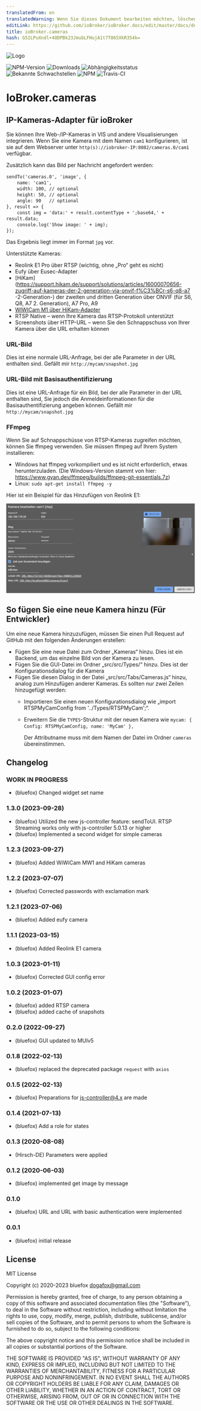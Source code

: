 ```yaml
---
translatedFrom: en
translatedWarning: Wenn Sie dieses Dokument bearbeiten möchten, löschen Sie bitte das Feld "translationsFrom". Andernfalls wird dieses Dokument automatisch erneut übersetzt
editLink: https://github.com/ioBroker/ioBroker.docs/edit/master/docs/de/adapterref/iobroker.cameras/README.md
title: ioBroker.cameras
hash: G5ILPuXndl+4ODPBk23JmubLFHujA1t7T865XkR354k=
---
```

![Logo](../../../en/adapterref/iobroker.cameras/admin/cameras.png)

![NPM-Version](http://img.shields.io/npm/v/iobroker.cameras.svg)
![Downloads](https://img.shields.io/npm/dm/iobroker.cameras.svg)
![Abhängigkeitsstatus](https://img.shields.io/david/ioBroker/iobroker.cameras.svg)
![Bekannte Schwachstellen](https://snyk.io/test/github/ioBroker/ioBroker.cameras/badge.svg)
![NPM](https://nodei.co/npm/iobroker.cameras.png?downloads=true)
![Travis-CI](http://img.shields.io/travis/ioBroker/ioBroker.cameras/master.svg)

# IoBroker.cameras
## IP-Kameras-Adapter für ioBroker
Sie können Ihre Web-/IP-Kameras in VIS und andere Visualisierungen integrieren.
Wenn Sie eine Kamera mit dem Namen `cam1` konfigurieren, ist sie auf dem Webserver unter `http(s)://iobroker-IP:8082/cameras.0/cam1` verfügbar.

Zusätzlich kann das Bild per Nachricht angefordert werden:

```
sendTo('cameras.0', 'image', {
    name: 'cam1',
    width: 100, // optional
    height: 50, // optional
    angle: 90   // optional
}, result => {
    const img = 'data:' + result.contentType + ';base64,' + result.data;
    console.log('Show image: ' + img);
});
```

Das Ergebnis liegt immer im Format `jpg` vor.

Unterstützte Kameras:

- Reolink E1 Pro über RTSP (wichtig, ohne „Pro“ geht es nicht)
- Eufy über Eusec-Adapter
- [HiKam](https://support.hikam.de/support/solutions/articles/16000070656-zugriff-auf-kameras-der-2-generation-via-onvif-f%C3%BCr-s6-q8-a7 -2-Generation-) der zweiten und dritten Generation über ONVIF (für S6, Q8, A7 2. Generation), A7 Pro, A9
- [WIWICam M1 über HiKam-Adapter](https://www.wiwacam.com/de/mw1-minikamera-kurzanleitung-und-faq/)
- RTSP Native – wenn Ihre Kamera das RTSP-Protokoll unterstützt
- Screenshots über HTTP-URL – wenn Sie den Schnappschuss von Ihrer Kamera über die URL erhalten können

### URL-Bild
Dies ist eine normale URL-Anfrage, bei der alle Parameter in der URL enthalten sind. Gefällt mir `http://mycam/snapshot.jpg`

### URL-Bild mit Basisauthentifizierung
Dies ist eine URL-Anfrage für ein Bild, bei der alle Parameter in der URL enthalten sind, Sie jedoch die Anmeldeinformationen für die Basisauthentifizierung angeben können. Gefällt mir `http://mycam/snapshot.jpg`

### FFmpeg
Wenn Sie auf Schnappschüsse von RTSP-Kameras zugreifen möchten, können Sie ffmpeg verwenden. Sie müssen ffmpeg auf Ihrem System installieren:

- Windows hat ffmpeg vorkompiliert und es ist nicht erforderlich, etwas herunterzuladen. (Die Windows-Version stammt von hier: https://www.gyan.dev/ffmpeg/builds/ffmpeg-git-essentials.7z)
- Linux: `sudo apt-get install ffmpeg -y`

Hier ist ein Beispiel für das Hinzufügen von Reolink E1:

![rtsp](../../../en/adapterref/iobroker.cameras/img/rtsp.png)

## So fügen Sie eine neue Kamera hinzu (Für Entwickler)
Um eine neue Kamera hinzuzufügen, müssen Sie einen Pull Request auf GitHub mit den folgenden Änderungen erstellen:

- Fügen Sie eine neue Datei zum Ordner „Kameras“ hinzu. Dies ist ein Backend, um das einzelne Bild von der Kamera zu lesen.
- Fügen Sie die GUI-Datei im Ordner „src/src/Types/“ hinzu. Dies ist der Konfigurationsdialog für die Kamera
- Fügen Sie diesen Dialog in der Datei „src/src/Tabs/Cameras.js“ hinzu, analog zum Hinzufügen anderer Kameras. Es sollten nur zwei Zeilen hinzugefügt werden:
  - Importieren Sie einen neuen Konfigurationsdialog wie „import RTSPMyCamConfig from '../Types/RTSPMyCam';“.
  - Erweitern Sie die `TYPES`-Struktur mit der neuen Kamera wie `mycam: { Config: RTSPMyCamConfig, name: 'MyCam' },`

    Der Attributname muss mit dem Namen der Datei im Ordner `cameras` übereinstimmen.

<!-- Platzhalter für die nächste Version (am Anfang der Zeile):

### **ARBEIT IN ARBEIT** -->

## Changelog
### **WORK IN PROGRESS**
* (bluefox) Changed widget set name

### 1.3.0 (2023-09-28)
* (bluefox) Utilized the new js-controller feature: sendToUI. RTSP Streaming works only with js-controller 5.0.13 or higher
* (bluefox) Implemented a second widget for simple cameras

### 1.2.3 (2023-09-27)
* (bluefox) Added WiWiCam MW1 and HiKam cameras

### 1.2.2 (2023-07-07)
* (bluefox) Corrected passwords with exclamation mark

### 1.2.1 (2023-07-06)
* (bluefox) Added eufy camera

### 1.1.1 (2023-03-15)
* (bluefox) Added Reolink E1 camera

### 1.0.3 (2023-01-11)
* (bluefox) Corrected GUI config error

### 1.0.2 (2023-01-07)
* (bluefox) added RTSP camera
* (bluefox) added cache of snapshots

### 0.2.0 (2022-09-27)
* (bluefox) GUI updated to MUIv5

### 0.1.8 (2022-02-13)
* (bluefox) replaced the deprecated package `request` with `axios`

### 0.1.5 (2022-02-13)
* (bluefox) Preparations for js-controller@4.x are made

### 0.1.4 (2021-07-13)
* (bluefox) Add a role for states

### 0.1.3 (2020-08-08)
* (Hirsch-DE) Parameters were applied

### 0.1.2 (2020-06-03)
* (bluefox) implemented get image by message

### 0.1.0
* (bluefox) URL and URL with basic authentication were implemented

### 0.0.1
* (bluefox) initial release

## License
MIT License

Copyright (c) 2020-2023 bluefox <dogafox@gmail.com>

Permission is hereby granted, free of charge, to any person obtaining a copy
of this software and associated documentation files (the "Software"), to deal
in the Software without restriction, including without limitation the rights
to use, copy, modify, merge, publish, distribute, sublicense, and/or sell
copies of the Software, and to permit persons to whom the Software is
furnished to do so, subject to the following conditions:

The above copyright notice and this permission notice shall be included in all
copies or substantial portions of the Software.

THE SOFTWARE IS PROVIDED "AS IS", WITHOUT WARRANTY OF ANY KIND, EXPRESS OR
IMPLIED, INCLUDING BUT NOT LIMITED TO THE WARRANTIES OF MERCHANTABILITY,
FITNESS FOR A PARTICULAR PURPOSE AND NONINFRINGEMENT. IN NO EVENT SHALL THE
AUTHORS OR COPYRIGHT HOLDERS BE LIABLE FOR ANY CLAIM, DAMAGES OR OTHER
LIABILITY, WHETHER IN AN ACTION OF CONTRACT, TORT OR OTHERWISE, ARISING FROM,
OUT OF OR IN CONNECTION WITH THE SOFTWARE OR THE USE OR OTHER DEALINGS IN THE
SOFTWARE.